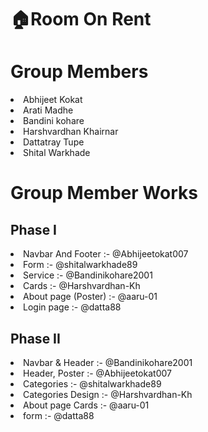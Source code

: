 ﻿# 🏠Room On Rent

# Group Members
<li>Abhijeet Kokat </li>
<li>Arati Madhe </li>
<li>Bandini kohare </li>
<li>Harshvardhan Khairnar </li>
<li>Dattatray Tupe </li>
<li>Shital Warkhade </li>

# Group Member Works
## Phase I
<li>Navbar And Footer :- @Abhijeetokat007 </li>
<li>Form :- @shitalwarkhade89 </li>
<li>Service :- @Bandinikohare2001 </li>
<li>Cards :- @Harshvardhan-Kh </li>
<li>About page (Poster) :- @aaru-01 </li>
<li>Login page :- @datta88 </li>


## Phase II
<li>Navbar & Header  :- @Bandinikohare2001 </li>
<li>Header, Poster  :- @Abhijeetokat007 </li>
<li>Categories :- @shitalwarkhade89 </li>
<li>Categories Design :- @Harshvardhan-Kh </li>
<li>About page Cards :- @aaru-01 </li>
<li>form :- @datta88 </li>



